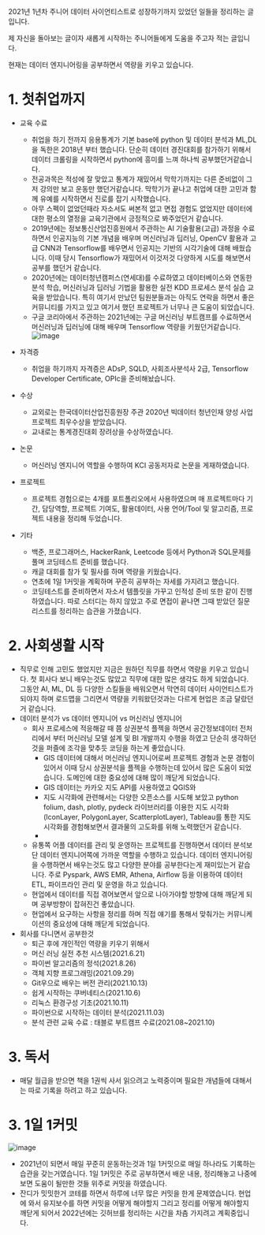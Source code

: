 2021년 1년차 주니어 데이터 사이언티스트로 성장하기까지 있었던 일들을 정리하는 글입니다.

제 자신을 돌아보는 글이자 새롭게 시작하는 주니어들에게 도움을 주고자 적는 글입니다.

현재는 데이터 엔지니어링을 공부하면서 역량을 키우고 있습니다.

# 1. 첫취업까지
- 교육 수료 

  - 취업을 하기 전까지 응용통계가 기본 base에 python 및 데이터 분석과 ML,DL을 독한은 2018년 부터 했습니다. 단순히 데이터 경진대회를 참가하기 위해서 데이터 크롤링을 시작하면서 python에 흥미를 느껴 하나씩 공부했던거같습니다.
  - 전공과목은 적성에 잘 맞았고 통계가 재밌어서 막학기까지는 다른 준비없이 그저 강의만 보고 운동만 했던거같습니다. 막학기가 끝나고 취업에 대한 고민과 함께 유예를 시작하면서 진로를 잡기 시작했습니다.
  - 아무 스펙이 없었던때라 자소서도 써본적 없고 면접 경험도 없었지만 데이터에 대한 평소의 열정을 교육기관에서 긍정적으로 봐주었던거 같습니다.
  - 2019년에는 정보통신산업진흥원에서 주관하는 AI 기술활용(고급) 과정을 수료하면서 인공지능의 기본 개념을 배우며 머신러닝과 딥러닝, OpenCV 활용과
  고급 CNN과 Tensorflow를 배우면서 인공지는 기반의 시각기술에 대해 배웠습니다. 이때 당시 Tensorflow가 재밌어서 이것저것 다양하게 시도를 해보면서 공부를 했던거 같습니다.
  - 2020년에는 데이터청년캠퍼스(연세대)를 수료하였고 데이터베이스와 연동한 분석 학습, 머신러닝과 딥러닝 기법을 활용한 실전 KDD 프로세스 분석 실습 교육을 받았습니다. 특히 여기서 만났던 팀원분들과는 아직도 연락을 하면서 좋은 커뮤니티를 가지고 있고 여기서 했던 프로젝트가 너무나 큰 도움이 되었습니다.
  - 구글 코리아에서 주관하는 2021년에는 구글 머신러닝 부트캠프를 수료하면서 머신러닝과 딥러닝에 대해 배우며 Tensorflow 역량을 키웠던거같습니다.   
![image](https://user-images.githubusercontent.com/47103479/147847520-f629bdff-4167-4259-859f-4da1ed05d2c1.png)

- 자격증 
  - 취업을 하기까지 자격증은 ADsP, SQLD, 사회조사분석사 2급, Tensorflow Developer Certificate, OPIc을 준비해놨습니다.
- 수상
  - 교외로는 한국데이터산업진흥원장 주관 2020년 빅데이터 청년인재 양성 사업 프로젝트 최우수상을 받았습니다.
  - 교내로는 통계경진대회 장려상을 수상하였습니다.
- 논문
  - 머신러닝 엔지니어 역할을 수행하여 KCI 공동저자로 논문을 게재하였습니다.
- 프로젝트
  - 프로젝트 경험으로는 4개를 포트폴리오에서 사용하였으며 매 프로젝트마다 기간, 담당역할, 프로젝트 기여도, 활용데이터, 사용 언어/Tool 및 알고리즘, 프로젝트 내용을 정리해 두었습니다.
- 기타
  - 백준, 프로그래머스, HackerRank, Leetcode 등에서 Python과 SQL문제를 풀며 코딩테스트 준비를 했습니다.
  - 캐글 대회를 참가 및 필사를 하며 역량을 키웠습니다.
  - 연초에 1일 1커밋을 계획하며 꾸준히 공부하는 자세를 가지려고 했습니다.
  - 코딩테스트를 준비하면서 자소서 템플릿을 가꾸고 인적성 준비 또한 같이 진행하였습니다. 따로 스터디는 하지 않았고 주로 면접이 끝나면 그때 받았던 질문 리스트를 정리하는 습관을 가졌습니다.

# 2. 사회생활 시작
- 직무로 인해 고민도 했었지만 지금은 원하던 직무를 하면서 역량을 키우고 있습니다. 첫 회사다 보니 배우는것도 많았고 직무에 대한 많은 생각도 하게 되었습니다. 그동안 AI, ML, DL 등 다양한 스킬들을 배워오면서 막연히 데이터 사이언티스트가 되야지 하며 로드맵을 그리면서 역량을 키워왔던것과는 다르게 현업은 조금 달랐던거 같습니다.
- 데이터 분석가 vs 데이터 엔지니어 vs 머신러닝 엔지니어 
  - 회사 프로세스에 적응해갈 때 쯤 상권분석 플젝을 하면서 공간정보데이터 전처리에서 부터 머신러닝 모델 설계 및 BI 개발까지 수행을 하였고 단순히 생각하던 것을 퍼즐에 조각을 맞추듯 코딩을 하는게 좋았습니다.
    - GIS 데이터에 대해서 머신러닝 엔지니어로써 프로젝트 경험과 논문 경험이 있어서 이때 당시 상권분석을 플젝을 수행하는데 있어서 많은 도움이 되었습니다. 도메인에 대한 중요성에 대해 많이 깨닫게 되었습니다.
    - GIS 데이터는 카카오 지도 API를 사용하였고 QGIS와 
    - 지도 시각화에 관련해서는 다양한 오픈소스를 시도해 보았고 python folium, dash, plotly, pydeck 라이브러리를 이용한 지도 시각화(IconLayer, PolygonLayer, ScatterplotLayer), Tableau를 통한 지도 시각화를 경험해보면서 결과물의 고도화를 위해 노력했던거 같습니다.
    - 
  - 유통쪽 어플 데이터를 관리 및 운영하는 프로젝트를 진행하면서 데이터 분석보단 데이터 엔지니어쪽에 가까운 역할을 수행하고 있습니다. 데이터 엔지니어링을 수행하면서 배우는것도 많고 다양한 분야를 공부한다는게 재미있는거 같습니다. 주로 Pyspark, AWS EMR, Athena, Airflow 등을 이용하여 데이터 ETL, 파이프라인 관리 및 운영을 하고 있습니다. 
  - 현업에서 데이터를 직접 겪어보면서 앞으로 나아가야할 방향에 대해 깨닫게 되며 공부방향이 잡혀진건 좋았습니다. 
  - 현업에서 요구하는 사항을 정리를 하며 직접 얘기를 통해서 맞춰가는 커뮤니케이션의 중요성에 대해 깨닫게 되었습니다.
- 회사를 다니면서 공부한것 
  - 퇴근 후에 개인적인 역량을 키우기 위해서 
  - 머신 러닝 실전 추천 시스템(2021.6.21)
  - 파이썬 알고리즘의 정석(2021.8.26)
  - 객체 지향 프로그래밍(2021.09.29)
  - Git우으로 배우는 버전 관리(2021.10.13)
  - 쉽게 시작하는 쿠버네티스(2021.10.6)
  - 리눅스 환경구성 기초(2021.10.11)
  - 파이썬으로 시작하는 데이터 분석(2021.11.03)
  - 분석 관련 교육 수료 : 태블로 부트캠프 수료(2021.08~2021.10)


# 3. 독서
- 매달 월급을 받으면 책을 1권씩 사서 읽으려고 노력중이며 필요한 개념들에 대해서는 따로 기록을 하려고 하고 있습니다. 

# 3. 1일 1커밋
![image](https://user-images.githubusercontent.com/47103479/147847802-3d48c9e8-fde5-44da-b92b-507df99be051.png)

- 2021년이 되면서 매일 꾸준히 운동하는것과 1일 1커밋으로 매일 하나라도 기록하는 습관을 갖는거였습니다. 1일 1커밋은 주로 공부하면서 배운 내용, 정리해놓고 나중에 보면 도움이 될만한 것들 위주로 커밋을 하였습니다.
- 잔디가 밋밋한거 코테를 하면서 하루에 너무 많은 커밋을 한게 문제였습니다. 현업에 와서 유지보수를 하면 커밋을 어떻게 해야할지 그리고 정리를 어떻게 해야할지 깨닫게 되어서 2022년에는 깃허브를 정리하는 시간을 차츰 가지려고 계획중입니다. 

